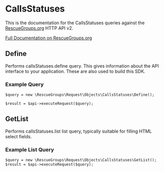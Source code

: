 # CallsStatuses

This is the documentation for the CallsStatuses queries against the [RescueGroups.org](https://www.rescuegroups.org/) HTTP API v2.

[Full Documentation on RescueGroups.org](https://userguide.rescuegroups.org/display/APIDG/Object+definitions#Objectdefinitions-callsStatuses)

## Define
Performs callsStatuses.define query. This gives information about the API interface to your application. These are also used to build this SDK.

### Example Query

    $query = new \RescueGroups\Request\Objects\CallsStatuses\Define();

    $result = $api->executeRequest($query);
## GetList
Performs callsStatuses.list list query, typically suitable for filling HTML select fields.

### Example List Query

    $query = new \RescueGroups\Request\Objects\CallsStatuses\GetList();
    $result = $api->executeRequest($query);
